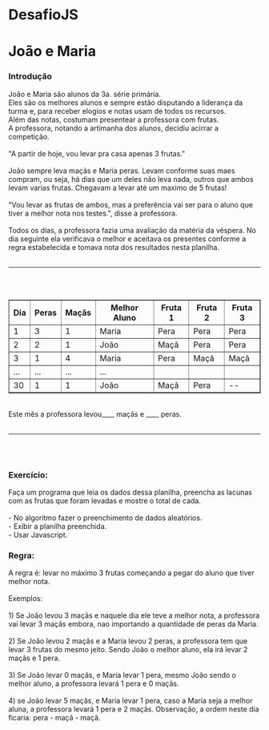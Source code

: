 # DesafioJS

<h1>João e Maria</h1>
<h3>Introdução</h3>
João e Maria são alunos da 3a. série primária.<br>
Eles são os melhores alunos e sempre estão disputando a liderança da turma e, para receber elogios e notas usam de todos os recursos.<br>
Além das notas, costumam presentear a professora com frutas.<br>
A professora, notando a artimanha dos alunos, decidiu acirrar a competição.<br>
<br>
"A partir de hoje, vou levar pra casa apenas 3 frutas."<br>
<br>
João sempre leva maçãs e Maria peras. Levam conforme suas maes compram, ou seja, há dias que um deles não leva nada, outros que ambos levam varias frutas. Chegavam a levar até um maximo de 5 frutas!<br>
<br>
"Vou levar as frutas de ambos, mas a preferência vai ser para o aluno que tiver a melhor nota nos testes.", disse a professora.<br>
<br>
Todos os dias, a professora fazia uma avaliação da matéria da véspera. No dia seguinte ela verificava o melhor e aceitava os presentes conforme a regra estabelecida e tomava nota dos resultados nesta planilha.<br>
<br>
<hr><br>
<br>
<table cellspacing=0 cellpadding=3 border=1 width="500">
	<tr>
		<th>Dia</td>
		<th>Peras</td>
		<th>Maçãs</td>
		<th>Melhor Aluno</td>
		<th>Fruta 1</td>
		<th>Fruta 2</td>
		<th>Fruta 3</td>
	</tr>
	<tr>
		<td>1</td>
		<td>3</td>
		<td>1</td>
		<td>Maria</td>
		<td>Pera</td>
		<td>Pera</td>
		<td>Pera</td>
	</tr>
	<tr>
		<td>2</td>
		<td>2</td>
		<td>1</td>
		<td>João</td>
		<td>Maçã</td>
		<td>Pera</td>
		<td>Pera</td>
	</tr>
	<tr>
		<td>3</td>
		<td>1</td>
		<td>4</td>
		<td>Maria</td>
		<td>Pera</td>
		<td>Maçã</td>
		<td>Maçã</td>
	</tr>
	<tr>
		<td>...</td>
		<td>...</td>
		<td>...</td>
		<td>...</td>
		<td>&nbsp;</td>
		<td>&nbsp;</td>
		<td>&nbsp;</td>
	</tr>
	<tr>
		<td>30</td>
		<td>1</td>
		<td>1</td>
		<td>João</td>
		<td>Maçã</td>
		<td>Pera</td>
		<td>--</td>
	</tr>
</table>
<br>
Este mês a professora levou____  maçãs e ____ peras.<br>
<br>
<hr><br>
<br>
<h3>Exercício:</h3>
Faça um programa que leia os dados dessa planilha, preencha as lacunas com as frutas que foram levadas e mostre o total de cada.<br>
<br>
- No algoritmo fazer o preenchimento de dados aleatórios.<br>
- Exibir a planilha preenchida.<br>
- Usar Javascript.<br>


<h3>Regra:</h3> 
A regra é: levar no máximo 3 frutas começando a pegar do aluno que tiver melhor nota.<br>
<br>
Exemplos:<br>
<br>
1) Se João levou 3 maçãs e naquele dia ele teve a melhor nota, a professora vai levar 3 maçãs embora, nao importando a quantidade de peras da Maria.<br>
<br>
2) Se João levou 2 maçãs e a Maria levou 2 peras, a professora tem que levar 3 frutas do mesmo jeito. Sendo João o melhor aluno, ela irá levar 2 maçãs e 1 pera.<br>
<br>
3) Se João levar 0 maçãs, e Maria levar 1 pera, mesmo João sendo o melhor aluno, a professora levará 1 pera e 0 maçãs.<br>
<br>
4) se João levar 5 maçãs, e Maria levar 1 pera, caso a Maria seja a melhor aluna, a professora levará 1 pera e 2 maçãs. Observação, a ordem neste dia ficaria: pera - maçã - maçã.<br>
<br>

